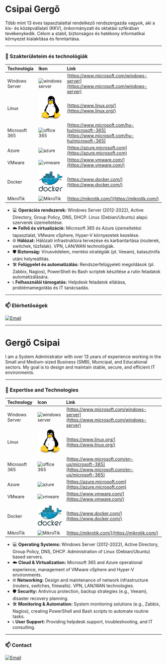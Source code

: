 # Csipai Gergő

Több mint 13 éves tapasztalattal rendelkező rendszergazda vagyok, aki a kis- és középvállalati (KKV), önkormányzati és oktatási szférában tevékenykedik. Célom a stabil, biztonságos és hatékony informatikai környezet kialakítása és fenntartása.

---

### 🔧 Szakterületeim és technológiák

| Technológia | Ikon | Link |
| :--- | :--- | :--- |
| Windows Server | ![windows server](https://cdn.jsdelivr.net/gh/devicons/devicon/icons/windows8/windows8-original.svg) | [https://www.microsoft.com/windows-server](https://www.microsoft.com/windows-server) |
| Linux | ![linux](https://raw.githubusercontent.com/devicons/devicon/master/icons/linux/linux-original.svg) | [https://www.linux.org/](https://www.linux.org/) |
| Microsoft 365 | ![office 365](https://img.icons8.com/color/48/000000/microsoft-office-2019.png) | [https://www.microsoft.com/hu-hu/microsoft-365](https://www.microsoft.com/hu-hu/microsoft-365) |
| Azure | ![azure](https://img.icons8.com/fluency/48/000000/azure-1.png) | [https://azure.microsoft.com](https://azure.microsoft.com) |
| VMware | ![vmware](https://img.icons8.com/color/48/000000/vmware.png) | [https://www.vmware.com/](https://www.vmware.com/) |
| Docker | ![docker](https://raw.githubusercontent.com/devicons/devicon/master/icons/docker/docker-original-wordmark.svg) | [https://www.docker.com/](https://www.docker.com/) |
| MikroTik | ![MikroTik](https://cdn.jsdelivr.net/npm/simple-icons@v11/icons/mikrotik.svg) | [https://mikrotik.com/](https://mikrotik.com/) |

* 💻 **Operációs rendszerek:** Windows Server (2012-2022), Active Directory, Group Policy, DNS, DHCP. Linux (Debian/Ubuntu) alapú szerverek üzemeltetése.
* ☁️ **Felhő és virtualizáció:** Microsoft 365 és Azure üzemeltetési tapasztalat, VMware vSphere, Hyper-V környezetek kezelése.
* 🌐 **Hálózat:** Hálózati infrastruktúra tervezése és karbantartása (routerek, switchek, tűzfalak). VPN, LAN/WAN technológiák.
* 🛡️ **Biztonság:** Vírusvédelem, mentési stratégiák (pl. Veeam), katasztrófa utáni helyreállítás.
* 🛠️ **Felügyelet és automatizálás:** Rendszerfelügyeleti megoldások (pl. Zabbix, Nagios), PowerShell és Bash scriptek készítése a rutin feladatok automatizálására.
* 📞 **Felhasználói támogatás:** Helpdesk feladatok ellátása, problémamegoldás és IT tanácsadás.

---

### 📫 Elérhetőségek

[![Email](https://img.shields.io/badge/Email-D14836?style=for-the-badge&logo=gmail&logoColor=white)](mailto:gergo.csipai@protonmail.com)

***

# Gergő Csipai

I am a System Administrator with over 13 years of experience working in the Small and Medium-sized Business (SMB), Municipal, and Educational sectors. My goal is to design and maintain stable, secure, and efficient IT environments.

---

### 🔧 Expertise and Technologies

| Technology | Icon | Link |
| :--- | :--- | :--- |
| Windows Server | ![windows server](https://cdn.jsdelivr.net/gh/devicons/devicon/icons/windows8/windows8-original.svg) | [https://www.microsoft.com/windows-server](https://www.microsoft.com/windows-server) |
| Linux | ![linux](https://raw.githubusercontent.com/devicons/devicon/master/icons/linux/linux-original.svg) | [https://www.linux.org/](https://www.linux.org/) |
| Microsoft 365 | ![office 365](https://img.icons8.com/color/48/000000/microsoft-office-2019.png) | [https://www.microsoft.com/en-us/microsoft-365](https://www.microsoft.com/en-us/microsoft-365) |
| Azure | ![azure](https://img.icons8.com/fluency/48/000000/azure-1.png) | [https://azure.microsoft.com](https://azure.microsoft.com) |
| VMware | ![vmware](https://img.icons8.com/color/48/000000/vmware.png) | [https://www.vmware.com/](https://www.vmware.com/) |
| Docker | ![docker](https://raw.githubusercontent.com/devicons/devicon/master/icons/docker/docker-original-wordmark.svg) | [https://www.docker.com/](https://www.docker.com/) |
| MikroTik | ![MikroTik](https://cdn.jsdelivr.net/npm/simple-icons@v11/icons/mikrotik.svg) | [https://mikrotik.com/](https://mikrotik.com/) |

* 💻 **Operating Systems:** Windows Server (2012-2022), Active Directory, Group Policy, DNS, DHCP. Administration of Linux (Debian/Ubuntu) based servers.
* ☁️ **Cloud & Virtualization:** Microsoft 365 and Azure operational experience, management of VMware vSphere and Hyper-V environments.
* 🌐 **Networking:** Design and maintenance of network infrastructure (routers, switches, firewalls). VPN, LAN/WAN technologies.
* 🛡️ **Security:** Antivirus protection, backup strategies (e.g., Veeam), disaster recovery planning.
* 🛠️ **Monitoring & Automation:** System monitoring solutions (e.g., Zabbix, Nagios), creating PowerShell and Bash scripts to automate routine tasks.
* 📞 **User Support:** Providing helpdesk support, troubleshooting, and IT consulting.

---

### 📫 Contact

[![Email](https://img.shields.io/badge/Email-D14836?style=for-the-badge&logo=gmail&logoColor=white)](mailto:gergo.csipai@protonmail.com)
